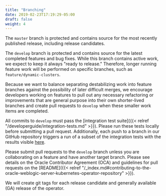 ```yaml
---
title: "Branching"
date: 2019-02-23T17:19:29-05:00
draft: false
weight: 4
---
```


The `master` branch is protected and contains source for the most recently published release, including release candidates.

The `develop` branch is protected and contains source for the latest completed features and bug fixes.  While this branch contains active work, we expect to keep it always "ready to release."  Therefore, longer running feature work will be performed on specific branches, such as `feature/dynamic-clusters`.

Because we want to balance separating destabilizing work into feature branches against the possibility of later difficult merges, we encourage developers working on features to pull out any necessary refactoring or improvements that are general purpose into their own shorter-lived branches and create pull requests to `develop` when these smaller work items are completed.

All commits to `develop` must pass the [integration test suite]({{< relref "/developerguide/integration-tests.md" >}}).  Please run these tests locally before submitting a pull request.  Additionally, each push to a branch in our GitHub repository triggers a run of a subset of the integration tests with the results visible [here](https://app.wercker.com/Oracle/weblogic-kubernetes-operator/runs).

Please submit pull requests to the `develop` branch unless you are collaborating on a feature and have another target branch.  Please see details on the Oracle Contributor Agreement (OCA) and guidelines for pull requests on the [README]({{< relref "/_index.md#contributing-to-the-oracle-weblogic-server-kubernetes-operator-repository" >}}).

We will create git tags for each release candidate and generally available (GA) release of the operator.
